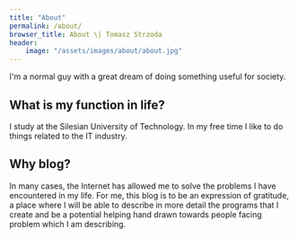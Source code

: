 ```yaml
---
title: "About"
permalink: /about/
browser_title: About \| Tomasz Strzoda
header:
    image: "/assets/images/about/about.jpg"
---
```


I'm a normal guy with a great dream of doing something useful for society. 

## What is my function in life?
I study at the Silesian University of Technology. In my free time I like to do things related to the IT industry.

## Why blog?
In many cases, the Internet has allowed me to solve the problems I have encountered in my life. For me, this blog is to be an expression of gratitude, a place where I will be able to describe in more detail the programs that I create and be a potential helping hand drawn towards people facing problem which I am describing.